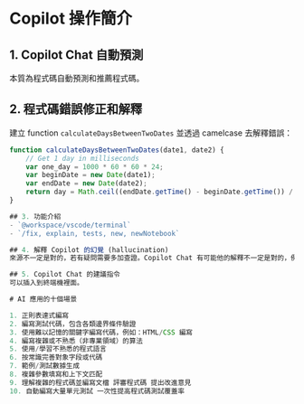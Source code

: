 # Copilot 操作簡介

## 1. Copilot Chat 自動預測
本質為程式碼自動預測和推薦程式碼。

## 2. 程式碼錯誤修正和解釋
建立 function `calculateDaysBetweenTwoDates` 並透過 camelcase 去解釋錯誤：

```javascript
function calculateDaysBetweenTwoDates(date1, date2) {
    // Get 1 day in milliseconds
    var one_day = 1000 * 60 * 60 * 24;
    var beginDate = new Date(date1);
    var endDate = new Date(date2);
    return day = Math.ceil((endDate.getTime() - beginDate.getTime()) / (one_day));
}

## 3. 功能介紹
- `@workspace/vscode/terminal`
- `/fix, explain, tests, new, newNotebook`

## 4. 解釋 Copilot 的幻覺 (hallucination)
來源不一定是對的，若有疑問需要多加查證。Copilot Chat 有可能他的解釋不一定是對的，例如透過生成 Dockerfile，可能會生成版本錯誤之類的 Dockerfile。

## 5. Copilot Chat 的建議指令
可以插入到終端機裡面。

# AI 應用的十個場景

1. 正則表達式編寫
2. 編寫測試代碼，包含各類邊界條件驗證
3. 使用難以記憶的關鍵字編寫代碼，例如：HTML/CSS 編寫
4. 編寫複雜或不熟悉（非專業領域）的算法
5. 使用/學習不熟悉的程式語言
6. 按常識完善對象字段或代碼
7. 範例/測試數據生成
8. 複雜參數填寫和上下文匹配
9. 理解複雜的程式碼並編寫文檔 評審程式碼 提出改進意見
10. 自動編寫大量單元測試 一次性提高程式碼測試覆蓋率
